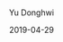 ---
title: <AI>
author: Yu Donghwi
date: 2019-04-29
category: Jekyll
layout: post
cover : https://github.com/user-attachments/assets/14b4f747-52a0-4f46-a272-8d2483c120b7
---